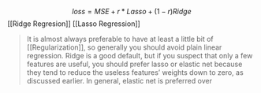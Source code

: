 $$loss = MSE + r*Lasso + (1-r)Ridge$$
[[Ridge Regresion]]
[[Lasso Regression]]

>It is almost always preferable to have at least a little bit of [[Regularization]], so generally you should avoid plain linear regression. Ridge is a good default, but if you suspect that only a few features are useful, you should prefer lasso or elastic net because they tend to reduce the useless features’ weights down to zero, as discussed earlier. In general, elastic net is preferred over
